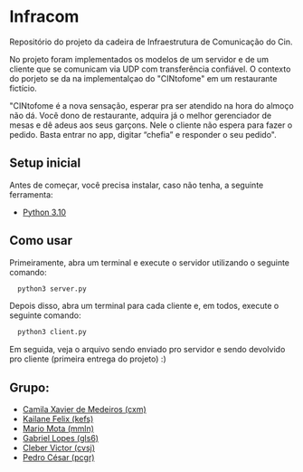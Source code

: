 # Infracom
Repositório do projeto da cadeira de Infraestrutura de Comunicação do Cin.

No projeto foram implementados os modelos de um servidor e de um cliente que se comunicam via UDP com transferência confiável.
O contexto do porjeto se da na implementalçao do "CINtofome" em um restaurante fictício.

"CINtofome é a nova sensação, esperar pra ser atendido na hora do almoço não dá. Você dono de restaurante, adquira já o melhor gerenciador de mesas e dê adeus aos seus garçons. Nele o cliente não espera para fazer o pedido. Basta entrar no app, digitar “chefia” e responder o seu pedido". 

## Setup inicial

Antes de começar, você precisa instalar, caso não tenha, a seguinte ferramenta:

- [Python 3.10](https://www.python.org/downloads/)

## Como usar

Primeiramente, abra um terminal e execute o servidor utilizando o seguinte comando:

```bash
  python3 server.py
```

Depois disso, abra um terminal para cada cliente e, em todos, execute o seguinte comando:

```bash
  python3 client.py
```
Em seguida, veja o arquivo sendo enviado pro servidor e sendo devolvido pro cliente (primeira entrega do projeto) :)

## Grupo:
* [Camila Xavier de Medeiros (cxm)](https://github.com/cxmedeiros)
* [Kailane Felix (kefs)](https://github.com/kailanefelix)
* [Mario Mota (mmln)](https://github.com/mario8978)
* [Gabriel Lopes (gls6)](https://github.com/Gabriellopess)
* [Cleber Victor (cvsj)](https://github.com/Cleber-Victor)
* [Pedro César (pcgr)](https://github.com/pedrocgr)


